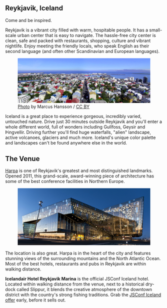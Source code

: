 ## Reykjavik, Iceland

Come and be inspired.

Reykjavik is a vibrant city filled with warm, hospitable people. It has a
small-scale urban center that is easy to navigate. The hassle-free city center
is clean, safe and packed with restaurants, shopping, culture and vibrant
nightlife. Enjoy meeting the friendly locals, who speak English as their second
language (and often other Scandinavian and European languages).

<figure><a class="u-base-link" href="https://www.flickr.com/photos/marcus_hansson/209904011" target="_blank"><img alt="Reykjavik" src="reykjavik.jpg"></a><figcaption><a class="u-base-link" href="https://www.flickr.com/photos/marcus_hansson/209904011" target="_blank">Photo</a> by Marcus Hansson / <a class="u-base-link" href="https://creativecommons.org/licenses/by/2.0/" target="_blank">CC BY</a></figcaption></figure>

Iceland is a great place to experience gorgeous, incredibly varied, untouched
nature. Drive just 30 minutes outside Reykjavik and you'll enter a whole
different world, full of wonders including Gullfoss, Geysir and Þingvellir.
Driving further you'll find huge waterfalls, "alien" landscape, active
volcanoes, glaciers and much more. Iceland's unique color palette and landscapes
can't be found anywhere else in the world.

## The Venue

<a href="http://en.harpa.is/harpa/access" target="_blank">Harpa</a> is one of
Reykjavik's greatest and most distinguished landmarks. Opened 2011, this
grand-scale, award-winning piece of architecture has some of the best conference
facilities in Northern Europe.

<figure><img alt="Harpa" src="harpa.jpg"></figure>

The location is also great. Harpa is in the heart of the city and features
stunning views of the surrounding mountains and the North Atlantic Ocean. Most
of the best hotels, restaurants and pubs in Reykjavik are within walking
distance.

**Icelandair Hotel Reykjavik Marina** is the official JSConf Iceland hotel.
Located within walking distance from the venue, next to a historical dry-dock
called Slippur, it blends the creative atmosphere of the downtown district with
the country's strong fishing traditions. Grab the
[JSConf Iceland offer](https://gc.synxis.com/rez.aspx?Hotel=59628&Chain=15503&Dest=ICE&template=GCF&shell=GCF2&arrive=2/28/2018&depart=3/1/2018&adult=2&child=0&group=1802JSCONF)
early, before it sells out.
